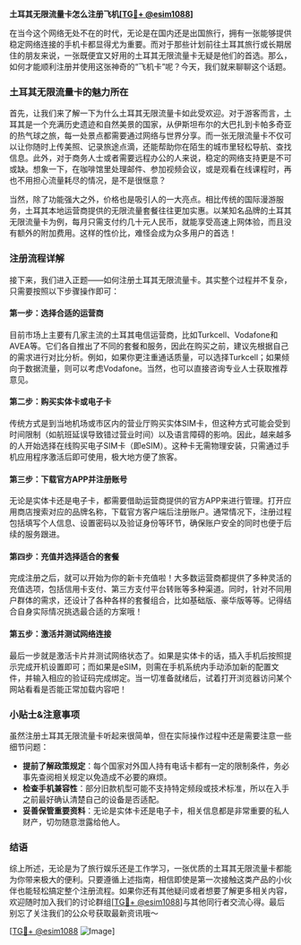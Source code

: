 **土耳其无限流量卡怎么注册飞机[[TG💪+ @esim1088](https://t.me/s/esim1088)]**

在当今这个网络无处不在的时代，无论是在国内还是出国旅行，拥有一张能够提供稳定网络连接的手机卡都显得尤为重要。而对于那些计划前往土耳其旅行或长期居住的朋友来说，一张既便宜又好用的土耳其无限流量卡无疑是他们的首选。那么，如何才能顺利注册并使用这张神奇的“飞机卡”呢？今天，我们就来聊聊这个话题。

### 土耳其无限流量卡的魅力所在

首先，让我们来了解一下为什么土耳其无限流量卡如此受欢迎。对于游客而言，土耳其是一个充满历史遗迹和自然美景的国家，从伊斯坦布尔的大巴扎到卡帕多奇亚的热气球之旅，每一处景点都需要通过网络与世界分享。而一张无限流量卡不仅可以让你随时上传美照、记录旅途点滴，还能帮助你在陌生的城市里轻松导航、查找信息。此外，对于商务人士或者需要远程办公的人来说，稳定的网络支持更是不可或缺。想象一下，在咖啡馆里处理邮件、参加视频会议，或是观看在线课程时，再也不用担心流量耗尽的情况，是不是很惬意？

当然，除了功能强大之外，价格也是吸引人的一大亮点。相比传统的国际漫游服务，土耳其本地运营商提供的无限流量套餐往往更加实惠。以某知名品牌的土耳其无限流量卡为例，每月只需支付约几十元人民币，就能享受高速上网体验，而且没有额外的附加费用。这样的性价比，难怪会成为众多用户的首选！

### 注册流程详解

接下来，我们进入正题——如何注册土耳其无限流量卡。其实整个过程并不复杂，只需要按照以下步骤操作即可：

#### 第一步：选择合适的运营商

目前市场上主要有几家主流的土耳其电信运营商，比如Turkcell、Vodafone和AVEA等。它们各自推出了不同的套餐和服务，因此在购买之前，建议先根据自己的需求进行对比分析。例如，如果你更注重通话质量，可以选择Turkcell；如果倾向于数据流量，则可以考虑Vodafone。当然，也可以直接咨询专业人士获取推荐意见。

#### 第二步：购买实体卡或电子卡

传统方式是到当地机场或市区内的营业厅购买实体SIM卡，但这种方式可能会受到时间限制（如航班延误导致错过营业时间）以及语言障碍的影响。因此，越来越多的人开始选择在线购买电子SIM卡（即eSIM）。这种卡无需物理安装，只需通过手机应用程序激活后即可使用，极大地方便了旅客。

#### 第三步：下载官方APP并注册账号

无论是实体卡还是电子卡，都需要借助运营商提供的官方APP来进行管理。打开应用商店搜索对应的品牌名称，下载官方客户端后注册账户。通常情况下，注册过程包括填写个人信息、设置密码以及验证身份等环节，确保账户安全的同时也便于后续的服务跟进。

#### 第四步：充值并选择适合的套餐

完成注册之后，就可以开始为你的新卡充值啦！大多数运营商都提供了多种灵活的充值选项，包括信用卡支付、第三方支付平台转账等多种渠道。同时，针对不同用户群体的需求，还设计了各种各样的套餐组合，比如基础版、豪华版等等。记得结合自身实际情况挑选最合适的方案哦！

#### 第五步：激活并测试网络连接

最后一步就是激活卡片并测试网络状态了。如果是实体卡的话，插入手机后按照提示完成开机设置即可；而如果是eSIM，则需在手机系统内手动添加新的配置文件，并输入相应的验证码完成绑定。当一切准备就绪后，试着打开浏览器访问某个网站看看是否能正常加载内容吧！

### 小贴士&注意事项

虽然注册土耳其无限流量卡听起来很简单，但在实际操作过程中还是需要注意一些细节问题：

- **提前了解政策规定**：每个国家对外国人持有电话卡都有一定的限制条件，务必事先查阅相关规定以免造成不必要的麻烦。
- **检查手机兼容性**：部分旧款机型可能不支持特定频段或技术标准，所以在入手之前最好确认清楚自己的设备是否适配。
- **妥善保管重要资料**：无论是实体卡还是电子卡，相关信息都是非常重要的私人财产，切勿随意泄露给他人。

### 结语

综上所述，无论是为了旅行娱乐还是工作学习，一张优质的土耳其无限流量卡都能为你带来极大的便利。只要遵循上述指南，相信即使是第一次接触这类产品的小伙伴也能轻松搞定整个注册流程。如果你还有其他疑问或者想要了解更多相关内容，欢迎随时加入我们的讨论群组[[TG💪+ @esim1088](https://t.me/s/esim1088)]与其他同行者交流心得。最后别忘了关注我们的公众号获取最新资讯哦～ 

[[TG💪+ @esim1088](https://t.me/s/esim1088) ![Image](https://i.postimg.cc/4NQfJmqS/Snipaste-2025-05-13-00-14-12.png)]